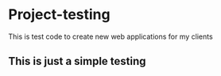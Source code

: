 # Project-testing
This is test code to create new web applications for my clients   
<h2>This is just a simple testing</h1>
